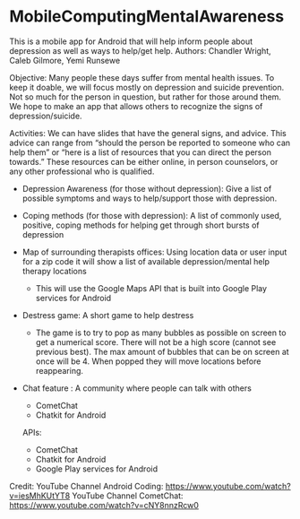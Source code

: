 # MobileComputingMentalAwareness
This is a mobile app for Android that will help inform people about depression as well as ways to help/get help.
Authors: Chandler Wright, Caleb Gilmore, Yemi Runsewe

Objective: Many people these days suffer from mental health issues. To keep it doable, we will focus mostly on depression and suicide prevention. Not so much for the person in question, but rather for those around them. We hope to make an app that allows others to recognize the signs of depression/suicide. 

Activities: We can have slides that have the general signs, and advice. This advice can range from “should the person be reported to someone who can help them” or “here is a list of resources that you can direct the person towards.” These resources can be either online, in person counselors, or any other professional who is qualified. 
* Depression Awareness (for those without depression): Give a list of possible symptoms and ways to help/support those with depression.
* Coping methods (for those with depression): A list of commonly used, positive, coping methods for helping get through short bursts of depression
* Map of surrounding therapists offices: Using location data or user input for a zip code it will show a list of available depression/mental help therapy locations
    * This will use the Google Maps API that is built into Google Play services for Android
* Destress game: A short game to help destress
    * The game is to try to pop as many bubbles as possible on screen to get a numerical score. There will not be a high score (cannot see previous best). The max amount of bubbles that can be on screen at once will be 4. When popped they will move locations before reappearing.
* Chat feature : A community where people can talk with others 
    * CometChat
    * Chatkit for Android
    
   APIs:
   * CometChat
   * Chatkit for Android
   * Google Play services for Android

Credit:
YouTube Channel Android Coding: https://www.youtube.com/watch?v=iesMhKUtYT8
YouTube Channel CometChat: https://www.youtube.com/watch?v=cNY8nnzRcw0 
